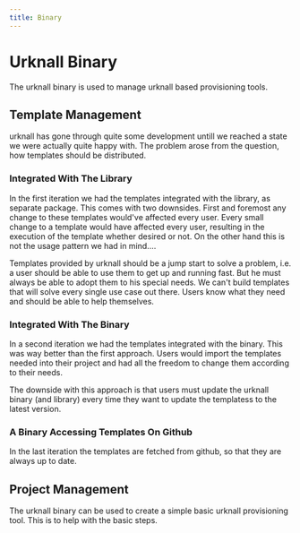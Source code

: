```yaml
---
title: Binary
---
```


# Urknall Binary

The urknall binary is used to manage urknall based provisioning tools.


## Template Management

urknall has gone through quite some development untill we reached a state we
were actually quite happy with. The problem arose from the question, how
templates should be distributed.


### Integrated With The Library

In the first iteration we had the templates integrated with the library, as
separate package. This comes with two downsides. First and foremost any change
to these templates would've affected every user. Every small change to a
template would have affected every user, resulting in the execution of the
template whether desired or not. On the other hand this is not the usage
pattern we had in mind....

Templates provided by urknall should be a jump start to solve a problem, i.e. a
user should be able to use them to get up and running fast. But he must always
be able to adopt them to his special needs. We can't build templates that will
solve every single use case out there. Users know what they need and should be
able to help themselves.


### Integrated With The Binary

In a second iteration we had the templates integrated with the binary. This was
way better than the first approach. Users would import the templates needed
into their project and had all the freedom to change them according to their
needs.

The downside with this approach is that users must update the urknall binary
(and library) every time they want to update the templatess to the latest
version.


### A Binary Accessing Templates On Github

In the last iteration the templates are fetched from github, so that they are
always up to date.


## Project Management

The urknall binary can be used to create a simple basic urknall provisioning
tool. This is to help with the basic steps.

